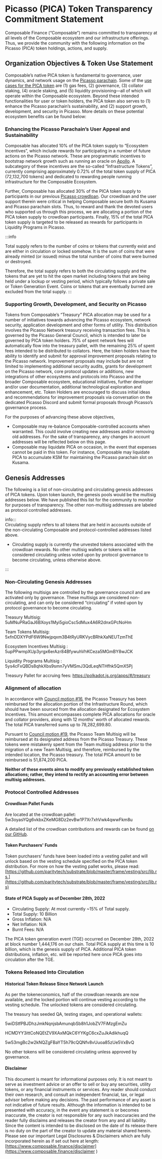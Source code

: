 # Picasso (PICA) Token Transparency Commitment Statement

Composable Finance (“Composable”) remains committed to transparency at all levels of the Composable ecosystem and our infrastructure offerings. 
Thus, we provide the community with the following information on the Picasso (PICA) token holdings, actions, and supply.

## Organization Objectives & Token Use Statement

Composable’s native PICA token is fundamental to governance, user dynamics, and network usage on the 
[Picasso parachain](../picasso-parachain-overview.md). 
Some of the [use cases for the PICA token](./tokenomics.md) 
are (1) gas fees, (2) governance, (3) collator staking, (4) oracle staking, 
and (5) liquidity provisioning—all of which will operate within the Composable ecosystem. 
Beyond these intended functionalities for user or token holders, 
the PICA token also serves to (1) enhance the Picasso parachain’s sustainability, 
and (2) support growth, development, and security in Picasso. 
More details on these potential ecosystem benefits can be found below:

### Enhancing the Picasso Parachain’s User Appeal and Sustainability

Composable has allocated 10% of the PICA token supply to “Ecosystem Incentives”, 
which include rewards for participating in a number of future actions on the Picasso network. 
These are programmatic incentives to bootstrap network growth such as running an oracle on [Apollo](../../products/apollo-overview.md). 
A subcategory of these incentives are the so-called “Infrastructure Tokens”, 
currently comprising approximately 0.72% of the total token supply of PICA (72,132,700 tokens) 
and dedicated to rewarding people running infrastructure for the Composable Ecosystem. 

Further, Composable has allocated 30% of the PICA token supply to participants in our previous [Picasso crowdloan](./crowdloan.md). 
Our crowdloan and the user support therein were critical in helping Composable secure both its Kusama and Picasso parachain slots. 
Thus, to reward and thank the devoted users who supported us through this process, 
we are allocating a portion of the PICA token supply to crowdloan participants. 
Finally, 15% of the total PICA token supply is targeted to be released as rewards for participants in Liquidity Programs in Picasso.

:::info

Total supply refers to the number of coins or tokens that currently exist and are either in circulation or locked somehow. It is the sum of coins that were already minted (or issued) minus the total number of coins that were burned or destroyed. 

Therefore, the total supply refers to both the circulating supply and the tokens that are yet to hit the open market including tokens that are being held under a lockup or vesting period, which typically follows a private sale or Token Generation Event. Coins or tokens that are eventually burned are excluded from the total supply.
:::

### Supporting Growth, Development, and Security on Picasso

Tokens from Composable’s “Treasury” PICA allocation may be used for a number of initiatives towards advancing 
the Picasso ecosystem, network security, application development and other forms of utility. 
This distribution involves the Picasso Network treasury receiving transaction fees. 
This is governed by the Picasso General Council, which is intended to later be governed by PICA token holders. 
75% of spent network fees will automatically flow into the treasury pallet, 
with the remaining 25% of spent fees intended to be distributed to collators. 
Here, the token holders have the ability to identify and submit for approval improvement proposals relating to the Picasso network.
Improvement proposals may include but are not limited to implementing additional security audits, 
grants for development on the Picasso network, core protocol updates or additions, 
new integrations of other ecosystems and protocols into Picasso and the broader Composable ecosystem, 
educational initiatives, further developer and/or user documentation, 
additional technological exploration and enhancement, etc. 
Token Holders are encouraged to discuss initial ideas and recommendations for improvement proposals via conversation 
on the dedicated Picasso Discord and submit formal proposals through Picasso’s governance process.

For the purposes of advancing these above objectives,

* Composable may re-balance Composable-controlled accounts when warranted. 
  This could involve creating new addresses and/or removing old addresses. 
  For the sake of transparency, any changes in account addresses will be reflected below on this page.
* Composable may liquidate PICA on occasion, in the event that expenses cannot be paid in this token. 
  For instance, Composable may liquidate PICA to accumulate KSM for maintaining the Picasso parachain slot on Kusama.

## Genesis Addresses

The following is a list of non-circulating and circulating genesis addresses of PICA tokens. 
Upon token launch, the genesis pools would be the multisig addresses below. 
We have published this list for the community to monitor for purposes of transparency. 
The other non-multisig addresses are labeled as protocol controlled addresses. 

info:::  
Circulating supply refers to all tokens that are held in accounts outside of the non-circulating Composable and protocol-controlled addresses listed above.
  - Circulating supply is currently the unvested tokens associated with the crowdloan rewards. No other multisig wallets or tokens will be considered circulating unless voted upon by protocol governance to become circulating, unless otherwise above.
  
:::
### Non-Circulating Genesis Addresses

The following multisigs are controlled by the governance council and are activated only by governance. 
These multisigs are considered non-circulating, 
and can only be considered “circulating” if voted upon by protocol governance to become circulating.

Treasury Multisig: 5uMNuPRaGaJ6BXoys1Myi5gioCsc5dMux4A6R2dnxGPcNoHm 

Team Tokens Multisig: 5xfnDDXYPdF6W9Nwjpqxm3B4tRyURKVycBRhkXaNEUTzmThE

Ecosystem Incentives Multisig : 5upPPwmpXUp3yrgx6erAzr84BfywuhVhKCeza5MGmBY8wJCK

Liquidity Programs Multisig : 5ys4cFxQBDs8qhkXbs9smn7yVMSmJ3QdLeqNTHfhk5QmX5Pj

Treasury Pallet for accruing fees: https://polkadot.js.org/apps/#/treasury


### Alignment of allocation

In accordance with [Council motion #16](https://picasso.polkassembly.io/motion/16), the Picasso Treasury has been reimbursed for the allocation portion of the Infrastructure Round, which should have been sourced from the allocation designated for Ecosystem Incentives. This amount encompasses complete PICA allocations for oracle and collator providers, along with 12 months' worth of allocated rewards. The total PICA transferred sums up to 78,282,699.80.

Pursuant to [Council motion #19](https://picasso.polkassembly.io/motion/19), the Picasso Team Multisig will be reimbursed at its designated address from the Picasso Treasury. These tokens were mistakenly spent from the Team multisig address prior to the migration of a new Team Multisig, and therefore, reimbursed by the intended location, the Picasso treasury. The total PICA amount to be reimbursed is 51,874,200 PICA.

**Neither of these events aims to modify any previously established token allocations; rather, they intend to rectify an accounting error between multisig addresses.**

### Protocol Controlled Addresses

#### Crowdloan Pallet Funds

Are located at the crowdloan pallet: 5w3oyasYQg6vkbxZKeMG8Dz2evBw1P7Xr7xhVwk4qwwFkm8u

A detailed list of the crowdloan contributions and rewards can be found [on our GitHub](https://raw.githubusercontent.com/ComposableFi/composable/main/frontend/apps/picasso/defi/polkadot/constants/pica-rewards-contributions.json).

#### Token Purchasers' Funds

Token purchasers’ funds have been loaded into a vesting pallet and
will unlock based on the vesting schedule specified on the PICA token distribution. 
For more on how the vesting pallet works, 
please read: [https://github.com/paritytech/substrate/blob/master/frame/vesting/src/lib.rs.](https://github.com/paritytech/substrate/blob/master/frame/vesting/src/lib.rs)


#### State of PICA Supply as of December 28th, 2022

- Circulating Supply: At most currently ~15% of Total supply. 
- Total Supply: 10 Billion
- Gross Inflation: N/A
- Net Inflation: N/A
- Burnt Fees: N/A

The PICA token generation event (TGE) occurred on December 28th, 2022 at block number 1,444,176 on our chain. 
Total PICA supply at this time is 10 billion, which is the genesis supply of PICA. 
Additional PICA token distributions, inflation, etc. will be reported here once PICA goes into circulation after the TGE.

### Tokens Released Into Circulation

#### Historical Token Release Since Network Launch

As per the tokeneconomics, half of the crowdloan rewards are now available, and the locked portion will continue vesting according to the vesting schedule. The unlocked tokens are considered circulating.

The treasury has seeded QA, testing stages, and operational wallets: 

5wiDStfPBJDhzJmkNqnjsbAmunqbSb8h1JobZV7FiMzgEmZu

HCMDYY3ittCoNQEtZV9XAxMQkC6YYKgC6cxZuJkAdikhuqQ

5w53mgBc2w2kNQZgFBaYT5h79cQQNfv8vUuoa85zUe5VxBvQ

No other tokens will be considered circulating unless approved by governance. 

#### Disclaimer
This document is meant for informational purposes only. 
It is not meant to serve as investment advice or an offer to sell or buy any securities, utility tokens, or any financial instruments or services. 
Any reader should conduct their own research, and consult an independent financial, tax, or legal advisor before making any decisions. 
The past performance of any asset is not indicative of future results. Although the information is intended to be presented with accuracy, 
in the event any statement is or becomes inaccurate, 
the creator is not responsible for any such inaccuracies and the reader fully disclaims and releases the creator from any and all liability. 
Since the content is intended to be disclosed on the date of its release there is no duty on the part of the creator to update any material shared herein. 
Please see our important Legal Disclosures & Disclaimers which are fully incorporated herein as if set out here at length:
[https://www.composable.finance/disclaimer](https://www.composable.finance/disclaimer )
